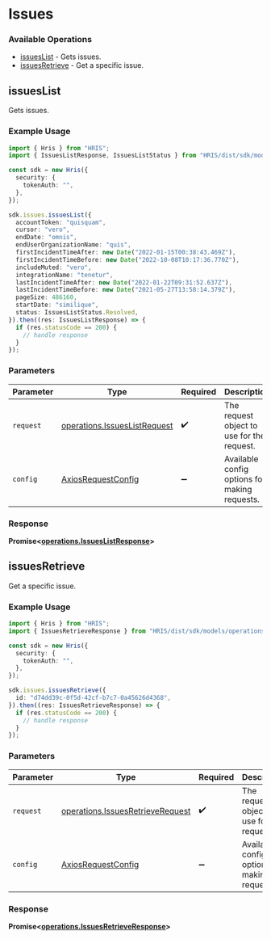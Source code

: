 # Issues

### Available Operations

* [issuesList](#issueslist) - Gets issues.
* [issuesRetrieve](#issuesretrieve) - Get a specific issue.

## issuesList

Gets issues.

### Example Usage

```typescript
import { Hris } from "HRIS";
import { IssuesListResponse, IssuesListStatus } from "HRIS/dist/sdk/models/operations";

const sdk = new Hris({
  security: {
    tokenAuth: "",
  },
});

sdk.issues.issuesList({
  accountToken: "quisquam",
  cursor: "vero",
  endDate: "omnis",
  endUserOrganizationName: "quis",
  firstIncidentTimeAfter: new Date("2022-01-15T00:38:43.469Z"),
  firstIncidentTimeBefore: new Date("2022-10-08T10:17:36.770Z"),
  includeMuted: "vero",
  integrationName: "tenetur",
  lastIncidentTimeAfter: new Date("2022-01-22T09:31:52.637Z"),
  lastIncidentTimeBefore: new Date("2021-05-27T13:58:14.379Z"),
  pageSize: 486160,
  startDate: "similique",
  status: IssuesListStatus.Resolved,
}).then((res: IssuesListResponse) => {
  if (res.statusCode == 200) {
    // handle response
  }
});
```

### Parameters

| Parameter                                                                    | Type                                                                         | Required                                                                     | Description                                                                  |
| ---------------------------------------------------------------------------- | ---------------------------------------------------------------------------- | ---------------------------------------------------------------------------- | ---------------------------------------------------------------------------- |
| `request`                                                                    | [operations.IssuesListRequest](../../models/operations/issueslistrequest.md) | :heavy_check_mark:                                                           | The request object to use for the request.                                   |
| `config`                                                                     | [AxiosRequestConfig](https://axios-http.com/docs/req_config)                 | :heavy_minus_sign:                                                           | Available config options for making requests.                                |


### Response

**Promise<[operations.IssuesListResponse](../../models/operations/issueslistresponse.md)>**


## issuesRetrieve

Get a specific issue.

### Example Usage

```typescript
import { Hris } from "HRIS";
import { IssuesRetrieveResponse } from "HRIS/dist/sdk/models/operations";

const sdk = new Hris({
  security: {
    tokenAuth: "",
  },
});

sdk.issues.issuesRetrieve({
  id: "d74dd39c-0f5d-42cf-b7c7-0a45626d4368",
}).then((res: IssuesRetrieveResponse) => {
  if (res.statusCode == 200) {
    // handle response
  }
});
```

### Parameters

| Parameter                                                                            | Type                                                                                 | Required                                                                             | Description                                                                          |
| ------------------------------------------------------------------------------------ | ------------------------------------------------------------------------------------ | ------------------------------------------------------------------------------------ | ------------------------------------------------------------------------------------ |
| `request`                                                                            | [operations.IssuesRetrieveRequest](../../models/operations/issuesretrieverequest.md) | :heavy_check_mark:                                                                   | The request object to use for the request.                                           |
| `config`                                                                             | [AxiosRequestConfig](https://axios-http.com/docs/req_config)                         | :heavy_minus_sign:                                                                   | Available config options for making requests.                                        |


### Response

**Promise<[operations.IssuesRetrieveResponse](../../models/operations/issuesretrieveresponse.md)>**

